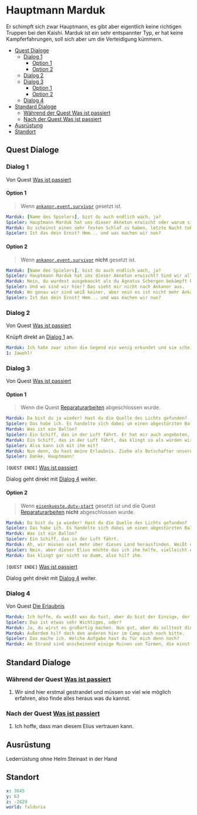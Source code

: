 # Hauptmann Marduk

Er schimpft sich zwar Hauptmann, es gibt aber eigentlich keine richtigen Truppen bei den Kaishi. Marduk ist ein sehr entspannter Typ, er hat keine Kampferfahrungen, soll sich aber um die Verteidigung kümmern.

- [Quest Dialoge](#quest-dialoge)
    - [Dialog 1](#dialog-1)
        - [Option 1](#option-1)
        - [Option 2](#option-2)
    - [Dialog 2](#dialog-2)
    - [Dialog 3](#dialog-3)
        - [Option 1](#option-1-1)
        - [Option 2](#option-2-1)
    - [Dialog 4](#dialog-4)
- [Standard Dialoge](#standard-dialoge)
    - [Während der Quest Was ist passiert](#w%C3%A4hrend-der-quest-was-ist-passiert)
    - [Nach der Quest Was ist passiert](#nach-der-quest-was-ist-passiert)
- [Ausrüstung](#ausr%C3%BCstung)
- [Standort](#standort)

## Quest Dialoge

### Dialog 1

Von Quest [Was ist passiert](1-was-ist-passiert/README.md)

#### Option 1

> Wenn [`ankanor.event.survivor`](1-was-ist-passiert/README.md#tag-1) gesetzt ist.

```yaml
Marduk: [Name des Spielers], bist du auch endlich wach, ja?
Spieler: Hauptmann Marduk hat uns dieser Aknetun erwischt oder warum sind wir plötzlich an einer Küste?
Marduk: Du scheinst einen sehr festen Schlaf zu haben, letzte Nacht tobte ein übler Sturm, der das Schiff zerstörte und uns hier angespült hat. Wir haben dich einfach aus dem Schiffwrack geholt und dachten du wärst ohnmächtig.
Spieler: Ist das dein Ernst? Hmm... und was machen wir nun?
```

#### Option 2

> Wenn [`ankanor.event.survivor`](1-was-ist-passiert/README.md#tag-1) **nicht** gesetzt ist.

```yml
Marduk: [Name des Spielers], bist du auch endlich wach, ja?
Spieler: Hauptmann Marduk hat uns dieser Aknetun erwischt? Sind wir alle tot?
Marduk: Nein, du wurdest ausgeknockt als du Agnatus Schergen bekämpft hast, man hat dich dann zum Schiff gebracht. Dort wurdest du versorgt.
Spieler: Und wo sind wir hier? Das sieht mir nicht nach Ankanor aus.
Marduk: Wo genau wir sind weiß keiner, aber nein es ist nicht mehr Ankanor. Der Sturm letzte Nacht hat unser Schiff zerstört und wir wurden hier angespült.
Spieler: Ist das dein Ernst? Hmm... und was machen wir nun?
```

### Dialog 2

Von Quest [Was ist passiert](1-was-ist-passiert/README.md)

Knüpft direkt an [Dialog 1](#dialog-1) an.

```yml
Marduk: Ich habe zwar schon die Gegend ein wenig erkundet und sie scheint weitgehend unbewohnt zu sein. Aber ich habe ein Licht auf dem Hügel gesehen, ich kann hier nicht weg, ich muss das Camp beschützen. Schau dir das mal an und berichte mir dann.
1: Jawohl!
```

### Dialog 3

Von Quest [Was ist passiert](1-was-ist-passiert/README.md)

#### Option 1

> Wenn die Quest [Reparaturarbeiten](2-reparaturarbeiten/README.md) abgeschlossen wurde.

```yaml
Marduk: Da bist du ja wieder! Hast du die Quelle des Lichts gefunden?
Spieler: Das habe ich. Es handelte sich dabei um einen abgestürzten Ballon. Der Pilot und ich haben ihn wieder repariert. 
Marduk: Was ist ein Ballon? 
Spieler: Ein Schiff, das in der Luft fährt. Er hat mir auch angeboten, da wir ja mehr über dieses Land herausfinden wollen, dass er mich mitnimmt. Das wäre phantastisch, bitte lasst mich mit.
Marduk: Ein Schiff, das in der Luft fährt, das klingt so als würden wir echt mehr erfahren müssen. Es ist ein großzügiges Angebot, dich mitzunehmen. 
Spieler: Also kann ich mit ihm mit?
Marduk: Nun denn, du hast meine Erlaubnis. Ziehe als Botschafter unseres Volkes los und finde mehr über dieses Land heraus. 
Spieler: Danke, Hauptmann!
```

`[QUEST ENDE]` [Was ist passiert](1-was-ist-passiert/README.md)

Dialog geht direkt mit [Dialog 4](#dialog-4) weiter.

#### Option 2

> Wenn [`eisenkueste.duty-start`](1-was-ist-passiert/README.md#tag-2) gesetzt ist und die Quest [Reparaturarbeiten](2-reparaturarbeiten/README.md) **nicht** abgeschlossen wurde.

```yaml
Marduk: Da bist du ja wieder! Hast du die Quelle des Lichts gefunden?
Spieler: Das habe ich. Es handelte sich dabei um einen abgestürzten Ballon und jemand namens Elius.
Marduk: Was ist ein Ballon?
Spieler: Ein Schiff, das in der Luft fährt.
Marduk: Ah, wir müssen viel mehr über dieses Land herausfinden. Weißt du denn noch mehr?
Spieler: Nein, aber dieser Elius möchte das ich ihm helfe, vielleicht erfahre ich dann mehr.
Marduk: Das klingt gar nicht so dumm, also hilf ihm.
```

`[QUEST ENDE]` [Was ist passiert](1.-was-ist-passiert/README.md)

Dialog geht direkt mit [Dialog 4](#dialog-4) weiter.

### Dialog 4

Von Quest [Die Erlaubnis](3-die-erlaubnis/README.md)

```yaml
Marduk: Ich hoffe, du weißt was du tust, aber du bist der Einzige, der gerade auf diese Reise gehen kann.
Spieler: Das ist etwas sehr Wichtiges, oder?
Marduk: Ja, du wirst es großartig machen. Nun gut, aber du solltest dich noch etwas besser vorbereiten bevor ich dir die Erlaubnis geben kann, von hier fort zu gehen.
Marduk: Außerdem hilf doch den anderen hier im Camp auch noch bitte.
Spieler: Das mache ich. Welche Aufgabe hast du für mich denn noch?
Marduk: Am Strand sind anscheinend einige Ruinen von Türmen, die einst wohl mal die Küste sichern sollten. Gehe doch dorthin und schaue ob du etwas Brauchbares findest.
```

## Standard Dialoge

### Während der Quest [Was ist passiert](1-was-ist-passiert/README.md)

1. Wir sind hier erstmal gestrandet und müssen so viel wie möglich erfahren, also finde alles heraus was du kannst.

### Nach der Quest [Was ist passiert](1-was-ist-passiert/README.md)

1. Ich hoffe, dass man diesem Elius vertrauen kann.

## Ausrüstung

Lederrüstung ohne Helm
Steinaxt in der Hand

## Standort

```yml
x: 3645
y: 63
z: -2829
world: faldoria
```